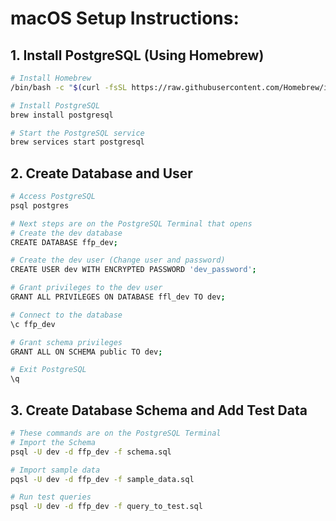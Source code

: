 # macOS Setup Instructions:

## 1. Install PostgreSQL (Using Homebrew)

```bash
# Install Homebrew
/bin/bash -c "$(curl -fsSL https://raw.githubusercontent.com/Homebrew/install/HEAD/install.sh)"

# Install PostgreSQL
brew install postgresql

# Start the PostgreSQL service
brew services start postgresql
```

## 2. Create Database and User

```bash
# Access PostgreSQL
psql postgres

# Next steps are on the PostgreSQL Terminal that opens
# Create the dev database
CREATE DATABASE ffp_dev;

# Create the dev user (Change user and password)
CREATE USER dev WITH ENCRYPTED PASSWORD 'dev_password';

# Grant privileges to the dev user
GRANT ALL PRIVILEGES ON DATABASE ffl_dev TO dev;

# Connect to the database
\c ffp_dev

# Grant schema privileges
GRANT ALL ON SCHEMA public TO dev;

# Exit PostgreSQL
\q
```

## 3. Create Database Schema and Add Test Data

```bash
# These commands are on the PostgreSQL Terminal
# Import the Schema
psql -U dev -d ffp_dev -f schema.sql

# Import sample data
pqsl -U dev -d ffp_dev -f sample_data.sql

# Run test queries
psql -U dev -d ffp_dev -f query_to_test.sql
```
